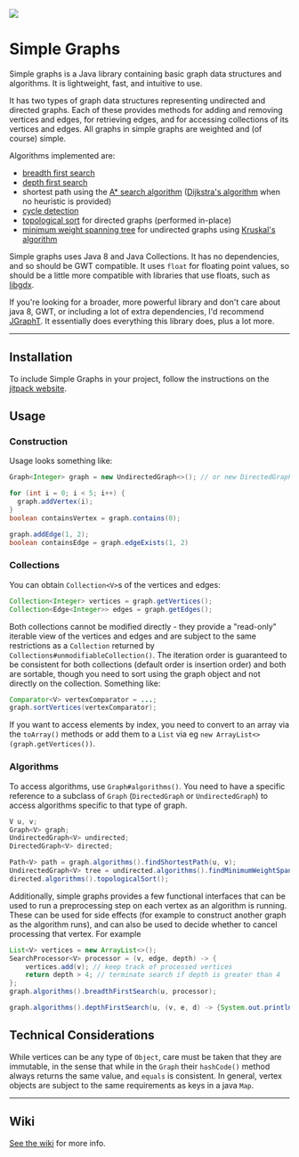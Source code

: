
[![](https://jitpack.io/v/earlygrey/simple-graphs.svg)](https://jitpack.io/#space.earlygrey/simple-graphs)

# Simple Graphs

Simple graphs is a Java library containing basic graph data structures and algorithms. It is lightweight, fast, and intuitive to use.

It has two types of graph data structures representing undirected and directed graphs. Each of these provides methods for adding and removing vertices and edges, for retrieving edges, and for accessing collections of its vertices and edges. All graphs in simple graphs are weighted and (of course) simple.

Algorithms implemented are:
- [breadth first search](https://en.wikipedia.org/wiki/Breadth-first_search)
- [depth first search](https://en.wikipedia.org/wiki/Depth-first_search)
- shortest path using the [A* search algorithm](https://en.wikipedia.org/wiki/A*_search_algorithm) ([Dijkstra's algorithm](https://en.wikipedia.org/wiki/Dijkstra%27s_algorithm) when no heuristic is provided)
- [cycle detection](https://en.wikipedia.org/wiki/Cycle_(graph_theory)#Cycle_detection)
- [topological sort](https://en.wikipedia.org/wiki/Topological_sorting) for directed graphs (performed in-place)
- [minimum weight spanning tree](https://en.wikipedia.org/wiki/Minimum_spanning_tree) for undirected graphs using [Kruskal's algorithm](https://en.wikipedia.org/wiki/Kruskal%27s_algorithm)

Simple graphs uses Java 8 and Java Collections. It has no dependencies, and so should be GWT compatible. It uses `float` for floating point values, so should be a little more compatible with libraries that use floats, such as [libgdx](https://github.com/libgdx/libgdx).

If you're looking for a broader, more powerful library and don't care about java 8, GWT, or including a lot of extra dependencies, I'd recommend [JGraphT](https://jgrapht.org/). It essentially does everything this library does, plus a lot more.

---

## Installation
To include Simple Graphs in your project, follow the instructions on the [jitpack website](https://jitpack.io/#space.earlygrey/simple-graphs).


## Usage

### Construction

Usage looks something like:
```java
Graph<Integer> graph = new UndirectedGraph<>(); // or new DirectedGraph<>();

for (int i = 0; i < 5; i++) {
  graph.addVertex(i);
}
boolean containsVertex = graph.contains(0);

graph.addEdge(1, 2);
boolean containsEdge = graph.edgeExists(1, 2)
```

### Collections
You can obtain `Collection<V>`s of the vertices and edges:
```java
Collection<Integer> vertices = graph.getVertices();
Collection<Edge<Integer>> edges = graph.getEdges();
```
Both collections cannot be modified directly - they provide a "read-only" iterable view of the vertices and edges and are subject to the same restrictions as a `Collection` returned by `Collections#unmodifiableCollection()`. The iteration order is guaranteed to be consistent for both collections (default order is insertion order) and both are sortable, though you need to sort using the graph object and not directly on the collection. Something like:

```java
Comparator<V> vertexComparator = ...;
graph.sortVertices(vertexComparator);
```
If you want to access elements by index, you need to convert to an array via the `toArray()` methods or add them to a `List` via eg `new ArrayList<>(graph.getVertices())`.

### Algorithms

To access algorithms, use `Graph#algorithms()`. You need to have a specific reference to a subclass of `Graph` (`DirectedGraph` or `UndirectedGraph`) to access algorithms specific to that type of graph.
```java
V u, v;
Graph<V> graph;
UndirectedGraph<V> undirected;
DirectedGraph<V> directed;

Path<V> path = graph.algorithms().findShortestPath(u, v);
UndirectedGraph<V> tree = undirected.algorithms().findMinimumWeightSpanningTree();
directed.algorithms().topologicalSort();
```

Additionally, simple graphs provides a few functional interfaces that can be used to run a preprocessing step on each vertex as an algorithm is running. These can be used for side effects (for example to construct another graph as the algorithm runs), and can also be used to decide whether to cancel processing that vertex. For example
```java
List<V> vertices = new ArrayList<>();
SearchProcessor<V> processor = (v, edge, depth) -> {
    vertices.add(v); // keep track of processed vertices
    return depth > 4; // terminate search if depth is greater than 4
};
graph.algorithms().breadthFirstSearch(u, processor);

graph.algorithms().depthFirstSearch(u, (v, e, d) -> {System.out.println("processing" + v); return false;});
```

## Technical Considerations

While vertices can be any type of `Object`, care must be taken that they are immutable, in the sense that while in the `Graph` their `hashCode()` method always returns the same value, and `equals` is consistent. In general, vertex objects are subject to the same requirements as keys in a java `Map`.

---
## Wiki

[See the wiki](https://github.com/earlygrey/simple-graphs/wiki) for more info.
